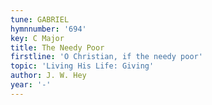 ```yaml
---
tune: GABRIEL
hymnnumber: '694'
key: C Major
title: The Needy Poor
firstline: 'O Christian, if the needy poor'
topic: 'Living His Life: Giving'
author: J. W. Hey
year: '-'
---
```

